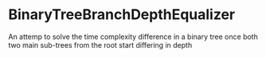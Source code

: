 # BinaryTreeBranchDepthEqualizer
An attemp to solve the time complexity difference in a binary tree once both two main sub-trees from the root start differing in depth
